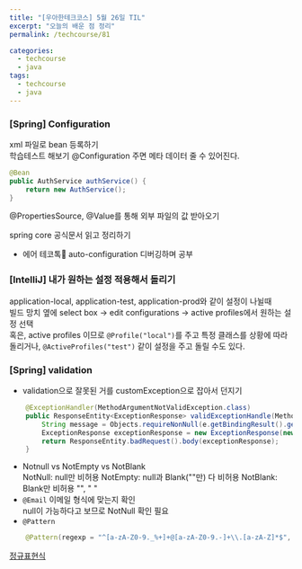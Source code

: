 ```yaml
---
title: "[우아한테크코스] 5월 26일 TIL"
excerpt: "오늘의 배운 점 정리"
permalink: /techcourse/81

categories:
  - techcourse
  - java
tags:
  - techcourse  
  - java
---  
```



### [Spring] Configuration
xml 파일로 bean 등록하기  
학습테스트 해보기
@Configuration 주면 메타 데이터 줄 수 있어진다.
```java
@Bean 
public AuthService authService() {
    return new AuthService();
}
```  

@PropertiesSource, @Value를 통해 외부 파일의 값 받아오기

spring core 공식문서 읽고 정리하기

+ 에어 테코톡
auto-configuration 디버깅하며 공부


### [IntelliJ] 내가 원하는 설정 적용해서 돌리기
application-local, application-test, application-prod와 같이 설정이 나뉠때  
빌드 망치 옆에 select box -> edit configurations -> active profiles에서 원하는 설정 선택  
혹은, active profiles 이므로 `@Profile("local")`를 주고 특정 클래스를 상황에 따라 돌리거나, `@ActiveProfiles("test")` 같이 설정을 주고 돌릴 수도 있다.  

### [Spring] validation
- validation으로 잘못된 거를 customException으로 잡아서 던지기
```java
    @ExceptionHandler(MethodArgumentNotValidException.class)
    public ResponseEntity<ExceptionResponse> validExceptionHandle(MethodArgumentNotValidException e) {
        String message = Objects.requireNonNull(e.getBindingResult().getFieldError()).getDefaultMessage();
        ExceptionResponse exceptionResponse = new ExceptionResponse(new InvalidInputException(message));
        return ResponseEntity.badRequest().body(exceptionResponse);
    }
```  
- Notnull vs NotEmpty vs NotBlank  
NotNull: null만 비허용
NotEmpty: null과 Blank(""만) 다 비허용
NotBlank: Blank만 비허용 "", " "
- `@Email`
이메일 형식에 맞는지 확인  
null이 가능하다고 보므로 NotNull 확인 필요
- `@Pattern`
```java
    @Pattern(regexp = "^[a-zA-Z0-9._%+]+@[a-zA-Z0-9.-]+\\.[a-zA-Z]*$", message = "이메일에는 특수문자가 포함될 수 없습니다.")
```  
[정규표현식](https://m.blog.naver.com/PostView.naver?blogId=bsos1202&logNo=220785976962&proxyReferer=https:%2F%2Fwww.google.com%2F)  